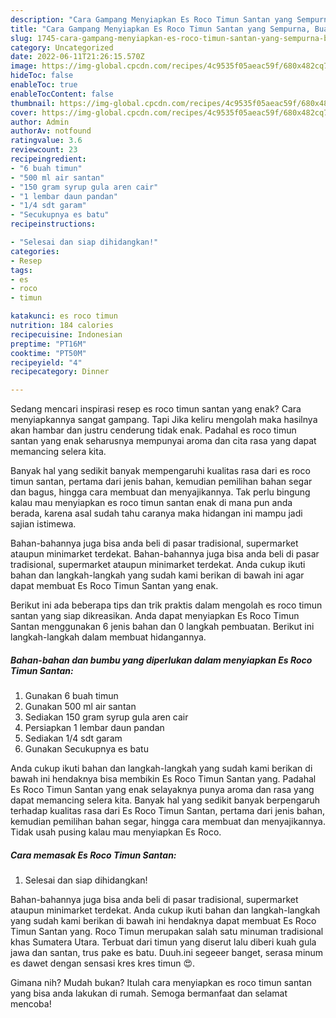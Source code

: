 ```yaml
---
description: "Cara Gampang Menyiapkan Es Roco Timun Santan yang Sempurna, Buat Buka Puasa Bikin Ngiler"
title: "Cara Gampang Menyiapkan Es Roco Timun Santan yang Sempurna, Buat Buka Puasa Bikin Ngiler"
slug: 1745-cara-gampang-menyiapkan-es-roco-timun-santan-yang-sempurna-buat-buka-puasa-bikin-ngiler
category: Uncategorized
date: 2022-06-11T21:26:15.570Z
image: https://img-global.cpcdn.com/recipes/4c9535f05aeac59f/680x482cq70/es-roco-timun-santan-foto-resep-utama.jpg
hideToc: false
enableToc: true
enableTocContent: false
thumbnail: https://img-global.cpcdn.com/recipes/4c9535f05aeac59f/680x482cq70/es-roco-timun-santan-foto-resep-utama.jpg
cover: https://img-global.cpcdn.com/recipes/4c9535f05aeac59f/680x482cq70/es-roco-timun-santan-foto-resep-utama.jpg
author: Admin
authorAv: notfound
ratingvalue: 3.6
reviewcount: 23
recipeingredient:
- "6 buah timun"
- "500 ml air santan"
- "150 gram syrup gula aren cair"
- "1 lembar daun pandan"
- "1/4 sdt garam"
- "Secukupnya es batu"
recipeinstructions:

- "Selesai dan siap dihidangkan!"
categories:
- Resep
tags:
- es
- roco
- timun

katakunci: es roco timun 
nutrition: 184 calories
recipecuisine: Indonesian
preptime: "PT16M"
cooktime: "PT50M"
recipeyield: "4"
recipecategory: Dinner

---
```



Sedang mencari inspirasi resep es roco timun santan yang enak? Cara menyiapkannya sangat gampang. Tapi Jika keliru mengolah maka hasilnya akan hambar dan justru cenderung tidak enak. Padahal es roco timun santan yang enak seharusnya mempunyai aroma dan cita rasa yang dapat memancing selera kita.


Banyak hal yang sedikit banyak mempengaruhi kualitas rasa dari es roco timun santan, pertama dari jenis bahan, kemudian pemilihan bahan segar dan bagus, hingga cara membuat dan menyajikannya. Tak perlu bingung kalau mau menyiapkan es roco timun santan enak di mana pun anda berada, karena asal sudah tahu caranya maka hidangan ini mampu jadi sajian istimewa.

Bahan-bahannya juga bisa anda beli di pasar tradisional, supermarket ataupun minimarket terdekat. Bahan-bahannya juga bisa anda beli di pasar tradisional, supermarket ataupun minimarket terdekat. Anda cukup ikuti bahan dan langkah-langkah yang sudah kami berikan di bawah ini agar dapat membuat Es Roco Timun Santan yang enak.


Berikut ini ada beberapa tips dan trik praktis dalam mengolah es roco timun santan yang siap dikreasikan. Anda dapat menyiapkan Es Roco Timun Santan menggunakan 6 jenis bahan dan 0 langkah pembuatan. Berikut ini langkah-langkah dalam membuat hidangannya.

<!--inarticleads1-->

##### Bahan-bahan dan bumbu yang diperlukan dalam menyiapkan Es Roco Timun Santan:

1. Gunakan 6 buah timun
1. Gunakan 500 ml air santan
1. Sediakan 150 gram syrup gula aren cair
1. Persiapkan 1 lembar daun pandan
1. Sediakan 1/4 sdt garam
1. Gunakan Secukupnya es batu


Anda cukup ikuti bahan dan langkah-langkah yang sudah kami berikan di bawah ini hendaknya bisa membikin Es Roco Timun Santan yang. Padahal Es Roco Timun Santan yang enak selayaknya punya aroma dan rasa yang dapat memancing selera kita. Banyak hal yang sedikit banyak berpengaruh terhadap kualitas rasa dari Es Roco Timun Santan, pertama dari jenis bahan, kemudian pemilihan bahan segar, hingga cara membuat dan menyajikannya. Tidak usah pusing kalau mau menyiapkan Es Roco. 

<!--inarticleads2-->

##### Cara memasak Es Roco Timun Santan:


1. Selesai dan siap dihidangkan!

Bahan-bahannya juga bisa anda beli di pasar tradisional, supermarket ataupun minimarket terdekat. Anda cukup ikuti bahan dan langkah-langkah yang sudah kami berikan di bawah ini hendaknya dapat membuat Es Roco Timun Santan yang. Roco Timun merupakan salah satu minuman tradisional khas Sumatera Utara. Terbuat dari timun yang diserut lalu diberi kuah gula jawa dan santan, trus pake es batu. Duuh.ini segeeer banget, serasa minum es dawet dengan sensasi kres kres timun 😍. 

Gimana nih? Mudah bukan? Itulah cara menyiapkan es roco timun santan yang bisa anda lakukan di rumah. Semoga bermanfaat dan selamat mencoba!
